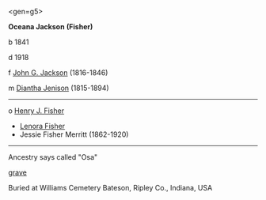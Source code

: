 <gen=g5>

<b>Oceana Jackson</b> <b>(Fisher)</b>

b 1841

d 1918

f [John G. Jackson](../g6/john_jackson.md) (1816-1846)

m [Diantha Jenison](../g6/diantha_jenison.md) (1815-1894)

<hr>

o [Henry J. Fisher](henry_j_fisher.md)

- [Lenora Fisher](../g4/lenora_fisher.md)
- Jessie Fisher Merritt (1862-1920)

<hr>

Ancestry says called "Osa"

[grave](https://www.findagrave.com/memorial/66512913/oceana-j.-fisher)

Buried at Williams Cemetery
Bateson, Ripley Co., Indiana, USA